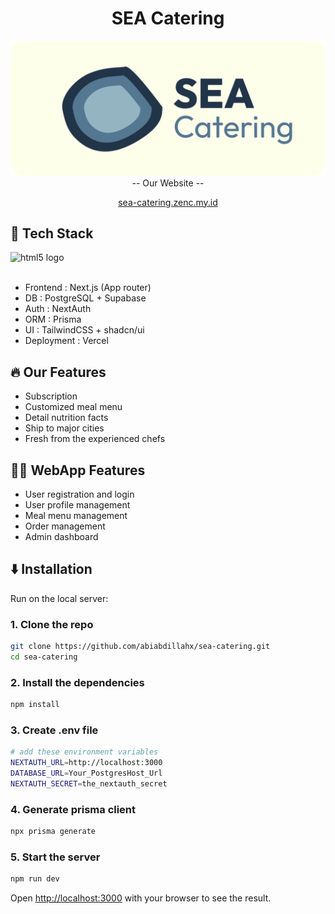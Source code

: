 <div align='center'>
  <h1>SEA Catering</h1>

  [![Logo banner](./docs/banner.png)](https://sea-catering.zenc.my.id/)
  -- Our Website --
  
  [sea-catering.zenc.my.id](https://sea-catering.zenc.my.id/)
</div>

## 🚀 Tech Stack
<div align="left">
  <a href"#"><img src="https://skillicons.dev/icons?i=next,js,react,tailwind,prisma,supabase" height="40" alt="html5 logo"  /></a>
  <!-- <img width="12" /> -->
  <!-- <img src="https://skillicons.dev/icons?i=postgres" height="40" alt="css3 logo"  /> -->
  <br><br>
</div>

- Frontend : Next.js (App router)
- DB : PostgreSQL + Supabase
- Auth : NextAuth
- ORM : Prisma
- UI : TailwindCSS + shadcn/ui
- Deployment : Vercel

## 🔥 Our Features
- Subscription 
- Customized meal menu
- Detail nutrition facts
- Ship to major cities
- Fresh from the experienced chefs

## 🧑‍💻 WebApp Features
- User registration and login
- User profile management
- Meal menu management
- Order management
- Admin dashboard

## ⬇️ Installation
Run on the local server:

### 1. Clone the repo
```bash 
git clone https://github.com/abiabdillahx/sea-catering.git
cd sea-catering
```
### 2. Install the dependencies
```bash
npm install
```
### 3. Create .env file
```bash
# add these environment variables
NEXTAUTH_URL=http://localhost:3000
DATABASE_URL=Your_PostgresHost_Url
NEXTAUTH_SECRET=the_nextauth_secret
```
### 4. Generate prisma client
```bash
npx prisma generate
```
### 5. Start the server
```bash
npm run dev
```

Open [http://localhost:3000](http://localhost:3000) with your browser to see the result.

<!-- ## 📚 API Documentation
API documentation is available at [http://localhost:3000/api/docs]( -->
